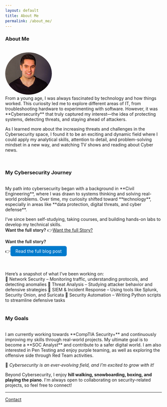 ```yaml
---
layout: default
title: About Me
permalink: /about_me/
---
```


### **About Me**

<br>
<img src="/assets/IMG_20220307_112617.jpg" width="150px" style="border-radius: 50%;" alt="James">

<br>
From a young age, I was always fascinated by technology and how things worked. This curiosity led me to explore different areas of IT, from troubleshooting hardware to experimenting with software. However, it was **Cybersecurity** that truly captured my interest—the idea of protecting systems, detecting threats, and staying ahead of attackers.  


As I learned more about the increasing threats and challenges in the Cybersecurity space, I found it to be an exciting and dynamic field where I could apply my analytical skills, attention to detail, and problem-solving mindset in a new way, and watching TV shows and reading about Cyber news. 

<br>

### **My Cybersecurity Journey**
<br>
My path into cybersecurity began with a background in **Civil Engineering**, where I was drawn to systems thinking and solving real-world problems. Over time, my curiosity shifted toward **technology**, especially in areas like **data protection, digital threats, and cyber defense**.

I’ve since been self-studying, taking courses, and building hands-on labs to develop my technical skills.<br>
<span style="font-weight:600;">Want the full story?</span>
👉[Want the full Story?](_posts/2025-03-26-my-cyber-journey.md) 

<span style="font-weight:600;">Want the full story?</span> <br>
👉<a href="_posts/2025-03-26-my-cyber-journey.md" style="display:inline-block; padding: 8px 16px; background-color:#007acc; color:white; text-decoration:none; border-radius:6px; margin-top:6px;">Read the full blog post</a>

<br><br> Here’s a snapshot of what I’ve been working on: <br>
🔹 Network Security – Monitoring traffic, understanding protocols, and detecting anomalies
🔹 Threat Analysis – Studying attacker behavior and defensive strategies
🔹 SIEM & Incident Response – Using tools like Splunk, Security Onion, and Suricata
🔹 Security Automation – Writing Python scripts to streamline defensive tasks
<br><br>

### **My Goals**  
<br>
I am currently working towards **CompTIA Security+** and continuously improving my skills through real-world projects. My ultimate goal is to become a **SOC Analyst** and contribute to a safer digital world. I am also interested in Pen Testing and enjoy purple teaming, as well as exploring the offensive side through Red Team activities.

🚀 *Cybersecurity is an ever-evolving field, and I’m excited to grow with it!* 


Beyond Cybersecurity, I enjoy **hill walking, snowboarding, boxing, and playing the piano**. I'm always open to collaborating on security-related projects, so feel free to connect!

---
[Contact](contact.md)  




